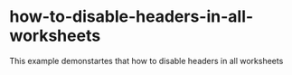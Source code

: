 # how-to-disable-headers-in-all-worksheets
This example demonstartes that how to disable headers in all worksheets
